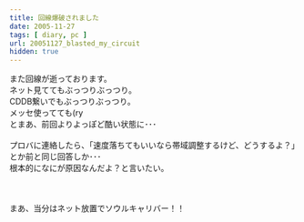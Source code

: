 ```yaml
---
title: 回線爆破されました
date: 2005-11-27
tags: [ diary, pc ]
url: 20051127_blasted_my_circuit
hidden: true
---
```

また回線が逝っております。<br />
ネット見ててもぶっつりぶっつり。<br />
CDDB繋いでもぶっつりぶっつり。<br />
メッセ使ってても(ry<br />
とまあ、前回よりよっぽど酷い状態に･･･<br />
<br />
プロバに連絡したら、「速度落ちてもいいなら帯域調整するけど、どうするよ？」とか前と同じ回答しか･･･<br />
根本的になにが原因なんだよ？と言いたい。<br />
<br />
<br />
<br />
まあ、当分はネット放置でソウルキャリバー！！
